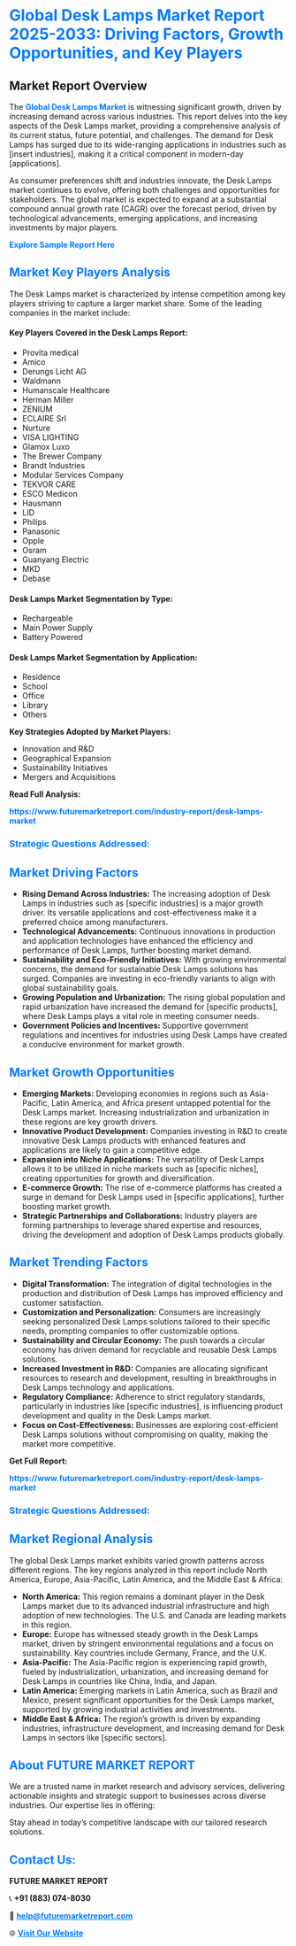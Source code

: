 <h1 style="color: #007BFF;">Global Desk Lamps Market Report 2025-2033: Driving Factors, Growth Opportunities, and Key Players</h1>

<section id="overview">
<h2>Market Report Overview</h2>
<p>The <a href="https://www.futuremarketreport.com/industry-report/desk-lamps-market" style="color: #007BFF; text-decoration: none;"><strong>Global Desk Lamps Market</strong></a> is witnessing significant growth, driven by increasing demand across various industries. This report delves into the key aspects of the Desk Lamps market, providing a comprehensive analysis of its current status, future potential, and challenges. The demand for Desk Lamps has surged due to its wide-ranging applications in industries such as [insert industries], making it a critical component in modern-day [applications].</p>
<p>As consumer preferences shift and industries innovate, the Desk Lamps market continues to evolve, offering both challenges and opportunities for stakeholders. The global market is expected to expand at a substantial compound annual growth rate (CAGR) over the forecast period, driven by technological advancements, emerging applications, and increasing investments by major players.</p>
</section>

<section id="overview">
<p><a href="https://www.futuremarketreport.com/request-sample/reportId=87355" style="color: #007BFF; text-decoration: none;"><strong>Explore Sample Report Here</strong></a></p>
</section>

<section id="key-players">
<h2 style="color: #007BFF;">Market Key Players Analysis</h2>
<p>The Desk Lamps market is characterized by intense competition among key players striving to capture a larger market share. Some of the leading companies in the market include:</p>
<h4>Key Players Covered in the Desk Lamps Report:</h4>
<ul><li>Provita medical</li><li>Amico</li><li>Derungs Licht AG</li><li>Waldmann</li><li>Humanscale Healthcare</li><li>Herman Miller</li><li>ZENIUM</li><li>ECLAIRE Srl</li><li>Nurture</li><li>VISA LIGHTING</li><li>Glamox Luxo</li><li>The Brewer Company</li><li>Brandt Industries</li><li>Modular Services Company</li><li>TEKVOR CARE</li><li>ESCO Medicon</li><li>Hausmann</li><li>LID</li><li>Philips</li><li>Panasonic</li><li>Opple</li><li>Osram</li><li>Guanyang Electric</li><li>MKD</li><li>Debase</li></ul>
<h4>Desk Lamps Market Segmentation by Type:</h4>
<ul><li>Rechargeable</li><li>Main Power Supply</li><li>Battery Powered</li></ul>

<h4>Desk Lamps Market Segmentation by Application:</h4>
<ul><li>Residence</li><li>School</li><li>Office</li><li>Library</li><li>Others</li></ul>
<p><strong>Key Strategies Adopted by Market Players:</strong></p>
<ul>
<li>Innovation and R&D</li>
<li>Geographical Expansion</li>
<li>Sustainability Initiatives</li>
<li>Mergers and Acquisitions</li>
</ul>
</section>

<section>
<p><strong>Read Full Analysis: </strong></p><a href="https://www.futuremarketreport.com/industry-report/desk-lamps-market" style="color: #007BFF; text-decoration: none;"><strong>https://www.futuremarketreport.com/industry-report/desk-lamps-market</strong></a>
<h3 style="color: #007BFF;">Strategic Questions Addressed:</h3>
</section>

<section id="driving-factors">
<h2 style="color: #007BFF;">Market Driving Factors</h2>
<ul>
<li><strong>Rising Demand Across Industries:</strong> The increasing adoption of Desk Lamps in industries such as [specific industries] is a major growth driver. Its versatile applications and cost-effectiveness make it a preferred choice among manufacturers.</li>
<li><strong>Technological Advancements:</strong> Continuous innovations in production and application technologies have enhanced the efficiency and performance of Desk Lamps, further boosting market demand.</li>
<li><strong>Sustainability and Eco-Friendly Initiatives:</strong> With growing environmental concerns, the demand for sustainable Desk Lamps solutions has surged. Companies are investing in eco-friendly variants to align with global sustainability goals.</li>
<li><strong>Growing Population and Urbanization:</strong> The rising global population and rapid urbanization have increased the demand for [specific products], where Desk Lamps plays a vital role in meeting consumer needs.</li>
<li><strong>Government Policies and Incentives:</strong> Supportive government regulations and incentives for industries using Desk Lamps have created a conducive environment for market growth.</li>
</ul>
</section>

<section id="growth-opportunities">
<h2 style="color: #007BFF;">Market Growth Opportunities</h2>
<ul>
<li><strong>Emerging Markets:</strong> Developing economies in regions such as Asia-Pacific, Latin America, and Africa present untapped potential for the Desk Lamps market. Increasing industrialization and urbanization in these regions are key growth drivers.</li>
<li><strong>Innovative Product Development:</strong> Companies investing in R&D to create innovative Desk Lamps products with enhanced features and applications are likely to gain a competitive edge.</li>
<li><strong>Expansion into Niche Applications:</strong> The versatility of Desk Lamps allows it to be utilized in niche markets such as [specific niches], creating opportunities for growth and diversification.</li>
<li><strong>E-commerce Growth:</strong> The rise of e-commerce platforms has created a surge in demand for Desk Lamps used in [specific applications], further boosting market growth.</li>
<li><strong>Strategic Partnerships and Collaborations:</strong> Industry players are forming partnerships to leverage shared expertise and resources, driving the development and adoption of Desk Lamps products globally.</li>
</ul>
</section>

<section id="trending-factors">
<h2 style="color: #007BFF;">Market Trending Factors</h2>
<ul>
<li><strong>Digital Transformation:</strong> The integration of digital technologies in the production and distribution of Desk Lamps has improved efficiency and customer satisfaction.</li>
<li><strong>Customization and Personalization:</strong> Consumers are increasingly seeking personalized Desk Lamps solutions tailored to their specific needs, prompting companies to offer customizable options.</li>
<li><strong>Sustainability and Circular Economy:</strong> The push towards a circular economy has driven demand for recyclable and reusable Desk Lamps solutions.</li>
<li><strong>Increased Investment in R&D:</strong> Companies are allocating significant resources to research and development, resulting in breakthroughs in Desk Lamps technology and applications.</li>
<li><strong>Regulatory Compliance:</strong> Adherence to strict regulatory standards, particularly in industries like [specific industries], is influencing product development and quality in the Desk Lamps market.</li>
<li><strong>Focus on Cost-Effectiveness:</strong> Businesses are exploring cost-efficient Desk Lamps solutions without compromising on quality, making the market more competitive.</li>
</ul>
</section>

<section>
<p><strong>Get Full Report: </strong></p><a href="https://www.futuremarketreport.com/industry-report/desk-lamps-market" style="color: #007BFF; text-decoration: none;"><strong>https://www.futuremarketreport.com/industry-report/desk-lamps-market</strong></a>
<h3 style="color: #007BFF;">Strategic Questions Addressed:</h3>
</section>


<section id="regional-analysis">
<h2 style="color: #007BFF;">Market Regional Analysis</h2>
<p>The global Desk Lamps market exhibits varied growth patterns across different regions. The key regions analyzed in this report include North America, Europe, Asia-Pacific, Latin America, and the Middle East & Africa:</p>
<ul>
<li><strong>North America:</strong> This region remains a dominant player in the Desk Lamps market due to its advanced industrial infrastructure and high adoption of new technologies. The U.S. and Canada are leading markets in this region.</li>
<li><strong>Europe:</strong> Europe has witnessed steady growth in the Desk Lamps market, driven by stringent environmental regulations and a focus on sustainability. Key countries include Germany, France, and the U.K.</li>
<li><strong>Asia-Pacific:</strong> The Asia-Pacific region is experiencing rapid growth, fueled by industrialization, urbanization, and increasing demand for Desk Lamps in countries like China, India, and Japan.</li>
<li><strong>Latin America:</strong> Emerging markets in Latin America, such as Brazil and Mexico, present significant opportunities for the Desk Lamps market, supported by growing industrial activities and investments.</li>
<li><strong>Middle East & Africa:</strong> The region’s growth is driven by expanding industries, infrastructure development, and increasing demand for Desk Lamps in sectors like [specific sectors].</li>
</ul>
</section>

<footer>
<h2 style="color: #007BFF;">About FUTURE MARKET REPORT</h2>
<p>We are a trusted name in market research and advisory services, delivering actionable insights and strategic support to businesses across diverse industries. Our expertise lies in offering:</p>

<p>Stay ahead in today’s competitive landscape with our tailored research solutions.</p>

<h2 style="color: #007BFF;">Contact Us:</h2>
<p><strong>FUTURE MARKET REPORT</strong></p>
<p>📞 <strong>+91 (883) 074-8030</strong></p>
<p>📧 <strong><a href="mailto:help@futuremarketreport.com" style="color: #007BFF;">help@futuremarketreport.com</a></strong></p>
<p>🌐 <strong><a href="https://www.futuremarketreport.com/" style="color: #007BFF;">Visit Our Website</a></strong></p>
</footer>